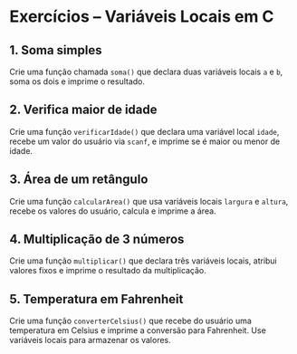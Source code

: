 # Exercícios – Variáveis Locais em C

## 1. Soma simples
Crie uma função chamada `soma()` que declara duas variáveis locais `a` e `b`, soma os dois e imprime o resultado.

## 2. Verifica maior de idade
Crie uma função `verificarIdade()` que declara uma variável local `idade`, recebe um valor do usuário via `scanf`, e imprime se é maior ou menor de idade.

## 3. Área de um retângulo
Crie uma função `calcularArea()` que usa variáveis locais `largura` e `altura`, recebe os valores do usuário, calcula e imprime a área.

## 4. Multiplicação de 3 números
Crie uma função `multiplicar()` que declara três variáveis locais, atribui valores fixos e imprime o resultado da multiplicação.

## 5. Temperatura em Fahrenheit
Crie uma função `converterCelsius()` que recebe do usuário uma temperatura em Celsius e imprime a conversão para Fahrenheit. Use variáveis locais para armazenar os valores.
